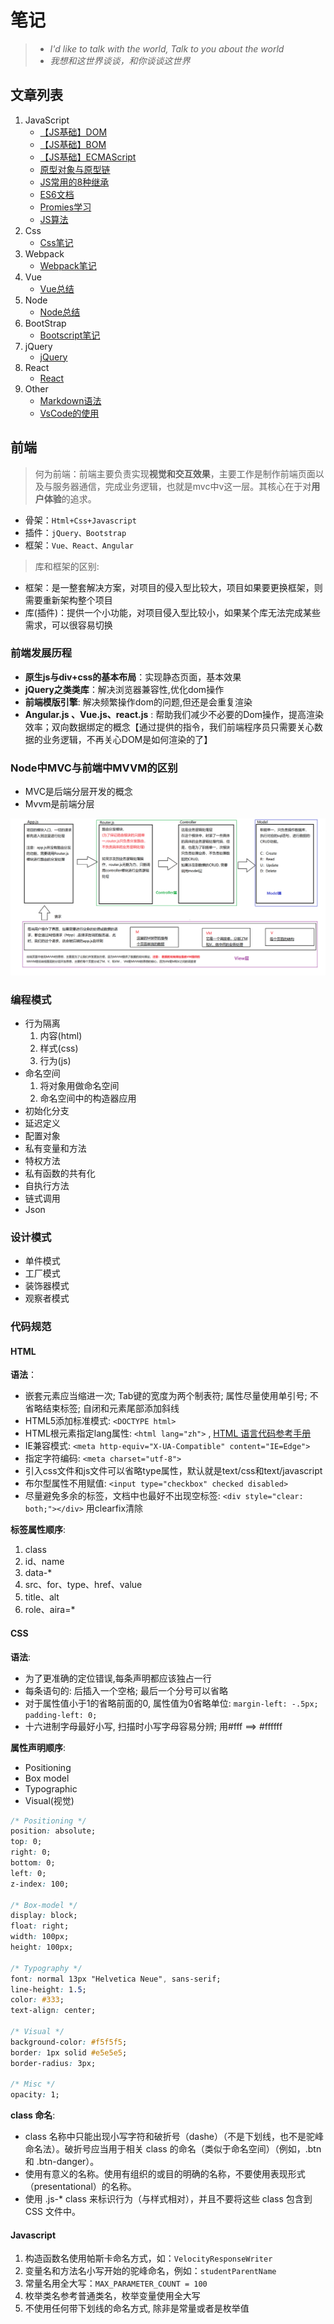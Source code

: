 # 笔记

> - *I'd like to talk with the world, Talk to you about the world*
> - *我想和这世界谈谈，和你谈谈这世界*

## 文章列表

1. JavaScript
   - [【JS基础】DOM](https://github.com/Bangxw/Rookie-Coding/blob/master/01.Javascript/01.【JS基础】DOM.md)
   - [【JS基础】BOM](https://github.com/Bangxw/Rookie-Coding/blob/master/01.Javascript/02.【JS基础】BOM)
   - [【JS基础】ECMAScript](https://github.com/Bangxw/Rookie-Coding/blob/master/01.Javascript/03.【JS基础】ECMAScript.md)
   - [原型对象与原型链](https://github.com/Bangxw/Rookie-Coding/blob/master/01.Javascript/03.原型对象与原型链.md)
   - [JS常用的8种继承](https://github.com/Bangxw/Rookie-Coding/blob/master/01.Javascript/04.Javascript常用的8中继承.md)
   - [ES6文档](https://github.com/Bangxw/Rookie-Coding/blob/master/01.Javascript/05.ES6文档.md)
   - [Promies学习](https://github.com/Bangxw/Rookie-Coding/blob/master/01.Javascript/06.Promises讲解.md)
   - [JS算法](https://github.com/Bangxw/Rookie-Coding/blob/master/01.Javascript/07.JavaScript算法.md)
2. Css
   - [Css笔记](https://github.com/Bangxw/Rookie-Coding/blob/master/02.Css/css.md)
3. Webpack
   - [Webpack笔记](https://github.com/Bangxw/Rookie-Coding/blob/master/03.Webpack/readme.md)
4. Vue
   - [Vue总结](https://github.com/Bangxw/Rookie-Coding/blob/master/04.Vue/vue.md)
5. Node
   - [Node总结](https://github.com/Bangxw/Rookie-Coding/blob/master/05.Node/readme.md)
6. BootStrap
   - [Bootscript笔记](https://github.com/Bangxw/Rookie-Coding/blob/master/06.Bootstrap/bootstrap.md)
7. jQuery
   - [jQuery](https://github.com/Bangxw/Rookie-Coding/blob/master/07.jQuery/jqPromise.md)
8. React
   - [React](https://github.com/Bangxw/Rookie-Coding/blob/master/08.React/readme.md)
9. Other
   - [Markdown语法](https://github.com/Bangxw/Rookie-Coding/blob/master/Other/markdown语法.md)
   - [VsCode的使用](https://github.com/Bangxw/Rookie-Coding/blob/master/Other/vscode的使用.md)

## 前端

> 何为前端：前端主要负责实现**视觉和交互效果**，主要工作是制作前端页面以及与服务器通信，完成业务逻辑，也就是mvc中v这一层。其核心在于对**用户体验**的追求。

- 骨架：`Html+Css+Javascript`
- 插件：`jQuery、Bootstrap`
- 框架：`Vue、React、Angular`

> 库和框架的区别:

- 框架：是一整套解决方案，对项目的侵入型比较大，项目如果要更换框架，则需要重新架构整个项目
- 库(插件)：提供一个小功能，对项目侵入型比较小，如果某个库无法完成某些需求，可以很容易切换

### 前端发展历程

- **原生js与div+css的基本布局**：实现静态页面，基本效果
- **jQuery之类类库**：解决浏览器兼容性,优化dom操作
- **前端模版引擎**: 解决频繁操作dom的问题,但还是会重复渲染
- **Angular.js 、Vue.js、react.js** : 帮助我们减少不必要的Dom操作，提高渲染效率；双向数据绑定的概念【通过提供的指令，我们前端程序员只需要关心数据的业务逻辑，不再关心DOM是如何渲染的了】

### Node中MVC与前端中MVVM的区别

- MVC是后端分层开发的概念
- Mvvm是前端分层

![img](01.Javascript/lib/mvc&mvvm.png)

### 编程模式

- 行为隔离
  1. 内容(html)
  2. 样式(css)
  3. 行为(js)
- 命名空间
  1. 将对象用做命名空间
  2. 命名空间中的构造器应用
- 初始化分支
- 延迟定义
- 配置对象
- 私有变量和方法
- 特权方法
- 私有函数的共有化
- 自执行方法
- 链式调用
- Json

### 设计模式

- 单件模式
- 工厂模式
- 装饰器模式
- 观察者模式

### 代码规范

#### HTML

**语法**：

- 嵌套元素应当缩进一次; Tab键的宽度为两个制表符; 属性尽量使用单引号; 不省略结束标签; 自闭和元素尾部添加斜线
- HTML5添加标准模式: `<DOCTYPE html>`
- HTML根元素指定lang属性: `<html lang="zh">` , [HTML 语言代码参考手册](http://www.w3school.com.cn/tags/html_ref_language_codes.asp)
- IE兼容模式: `<meta http-equiv="X-UA-Compatible" content="IE=Edge">`
- 指定字符编码: `<meta charset="utf-8">`
- 引入css文件和js文件可以省略type属性，默认就是text/css和text/javascript
- 布尔型属性不用赋值: `<input type="checkbox" checked disabled>`
- 尽量避免多余的标签，文档中也最好不出现空标签: `<div style="clear: both;"></div>` 用clearfix清除

**标签属性顺序**:

1. class
2. id、name
3. data-*
4. src、for、type、href、value
5. title、alt
6. role、aira=*

#### CSS

**语法**:

- 为了更准确的定位错误,每条声明都应该独占一行
- 每条语句的: 后插入一个空格; 最后一个分号可以省略
- 对于属性值小于1的省略前面的0, 属性值为0省略单位: `margin-left: -.5px; padding-left: 0;`
- 十六进制字母最好小写, 扫描时小写字母容易分辨; 用#fff ==> #ffffff

**属性声明顺序**:

- Positioning
- Box model
- Typographic
- Visual(视觉)

```css
/* Positioning */
position: absolute;
top: 0;
right: 0;
bottom: 0;
left: 0;
z-index: 100;

/* Box-model */
display: block;
float: right;
width: 100px;
height: 100px;

/* Typography */
font: normal 13px "Helvetica Neue", sans-serif;
line-height: 1.5;
color: #333;
text-align: center;

/* Visual */
background-color: #f5f5f5;
border: 1px solid #e5e5e5;
border-radius: 3px;

/* Misc */
opacity: 1;
```

**class 命名**:

- class 名称中只能出现小写字符和破折号（dashe）（不是下划线，也不是驼峰命名法）。破折号应当用于相关 class 的命名（类似于命名空间）（例如，.btn 和 .btn-danger）。
- 使用有意义的名称。使用有组织的或目的明确的名称，不要使用表现形式（presentational）的名称。
- 使用 .js-* class 来标识行为（与样式相对），并且不要将这些 class 包含到 CSS 文件中。

#### Javascript

1. 构造函数名使用帕斯卡命名方式，如：`VelocityResponseWriter`
2. 变量名和方法名小写开始的驼峰命名，例如：`studentParentName`
3. 常量名用全大写：`MAX_PARAMETER_COUNT = 100`
4. 枚举类名参考普通类名，枚举变量使用全大写
5. 不使用任何带下划线的命名方式, 除非是常量或者是枚举值
